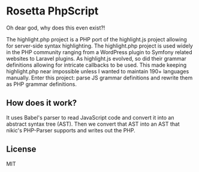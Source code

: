 # Rosetta PhpScript

Oh dear god, why does this even exist?!

The highlight.php project is a PHP port of the highlight.js project allowing for server-side syntax highlighting. The highlight.php project is used widely in the PHP community ranging from a WordPress plugin to Symfony related websites to Laravel plugins. As highlight.js evolved, so did their grammar definitions allowing for intricate callbacks to be used. This made keeping highlight.php near impossible unless I wanted to maintain 190+ languages manually. Enter this project: parse JS grammar definitions and rewrite them as PHP grammar definitions.

## How does it work?

It uses Babel's parser to read JavaScript code and convert it into an abstract syntax tree (AST). Then we convert that AST into an AST that nikic's PHP-Parser supports and writes out the PHP.

## License

MIT
